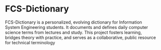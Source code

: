 # FCS-Dictionary
FCS-Dictionary is a personalized, evolving dictionary for Information System Engineering students. It documents and defines daily computer science terms from lectures and study. This project fosters learning, bridges theory with practice, and serves as a collaborative, public resource for technical terminology
